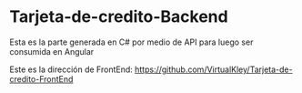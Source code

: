 # Tarjeta-de-credito-Backend

Esta es la parte generada en C# por medio de API para luego ser consumida en Angular

Este es la dirección de FrontEnd:
https://github.com/VirtualKley/Tarjeta-de-credito-FrontEnd
